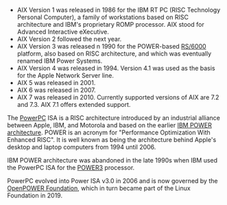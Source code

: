 - AIX Version 1 was released in 1986 for the IBM RT PC (RISC Technology Personal Computer), a family of workstations based on RISC architecture and IBM's proprietary ROMP processor.
AIX stood for Advanced Interactive eXecutive.
- AIX Version 2 followed the next year.
- AIX Version 3 was released n 1990 for the POWER-based [RS/6000](https://en.wikipedia.org/wiki/IBM_RS/6000) platform, also based on RISC architecture, and which was eventually renamed IBM Power Systems.
- AIX Version 4 was released in 1994. Version 4.1 was used as the basis for the Apple Network Server line.
- AIX 5 was released in 2001.
- AIX 6 was released in 2007.
- AIX 7 was released in 2010. Currently supported versions of AIX are 7.2 and 7.3. AIX 7.1 offers extended support.

The [PowerPC](https://en.wikipedia.org/wiki/PowerPC) ISA is a RISC architecture introduced by an industrial alliance between Apple, IBM, and Motorola and based on the earlier [IBM POWER architecture](https://en.wikipedia.org/wiki/IBM_POWER_architecture).
POWER is an acronym for "Performance Optimization With Enhanced RISC".
It is well known as being the architecture behind Apple's desktop and laptop computers from 1994 until 2006.

IBM POWER architecture was abandoned in the late 1990s when IBM used the PowerPC ISA for the [POWER3](https://en.wikipedia.org/wiki/POWER3) processor.

PowerPC evolved into Power ISA v3.0 in 2006 and is now governed by the [OpenPOWER Foundation](https://en.wikipedia.org/wiki/OpenPOWER_Foundation), which in turn became part of the Linux Foundation in 2019.


